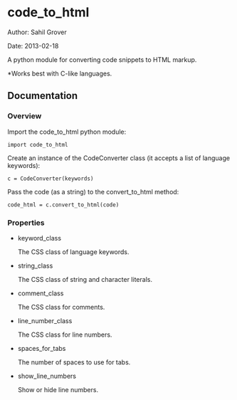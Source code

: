 code_to_html
============

Author: Sahil Grover

Date:   2013-02-18

A python module for converting code snippets to HTML markup.

*Works best with C-like languages.

Documentation
-------------

### Overview

Import the code_to_html python module:

    import code_to_html

Create an instance of the CodeConverter class (it accepts a list of language keywords):

    c = CodeConverter(keywords)

Pass the code (as a string) to the convert_to_html method:

    code_html = c.convert_to_html(code)

### Properties

*	keyword_class

	 The CSS class of language keywords.

*	string_class

	 The CSS class of string and character literals.

*	comment_class

	 The CSS class for comments.

*	line_number_class

	 The CSS class for line numbers.

*	spaces_for_tabs

	 The number of spaces to use for tabs.

*	show_line_numbers

	 Show or hide line numbers.